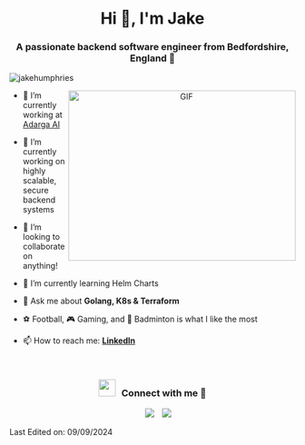 <h1 align="center">Hi 👋, I'm Jake</h1>
<h3 align="center">A passionate backend software engineer from Bedfordshire, England 🏴󠁧󠁢󠁥󠁮󠁧󠁿</h3>

<p align="left"> <img src="https://komarev.com/ghpvc/?username=jakehumphries&label=Profile%20views&color=0e75b6&style=flat" alt="jakehumphries" /> </p>

<a target="_blank" align="center">
  <img align="right" top="500" height="300" width="400" alt="GIF" src="https://media.giphy.com/media/SWoSkN6DxTszqIKEqv/giphy.gif">
</a>


- 🔭 I’m currently working at <a href="https://www.adarga.ai/" target="blank">Adarga AI</a>

- 🌱 I’m currently working on highly scalable, secure backend systems

- 🤝 I’m looking to collaborate on anything!

- 🌱 I’m currently learning Helm Charts

- 💬 Ask me about **Golang, K8s & Terraform**

- :soccer: Football, :video_game: Gaming, and :badminton: Badminton is what I like the most

- 📫 How to reach me: **[LinkedIn](www.linkedin.com/in/jake-humphries-a491841b8)**
<br/>
<h3 align="center" > <img src="https://media.giphy.com/media/iY8CRBdQXODJSCERIr/giphy.gif" width="30" height="30" style="margin-right: 10px;">Connect with me 🤝 </h3>

<p align="center">

 <div align="center"  class="icons-social" style="margin-left: 10px;">
        <a style="margin-left: 10px;"  target="_blank" href="https://www.linkedin.com/in/jake-humphries-a491841b8/">
			<img src="https://img.icons8.com/doodle/40/000000/linkedin--v2.png"></a>
        <a style="margin-left: 10px;" target="_blank" href="https://github.com/JakeHumphries">
		<img src="https://img.icons8.com/doodle/40/000000/github--v1.png"></a>
      </div>

</p>

Last Edited on: 09/09/2024
